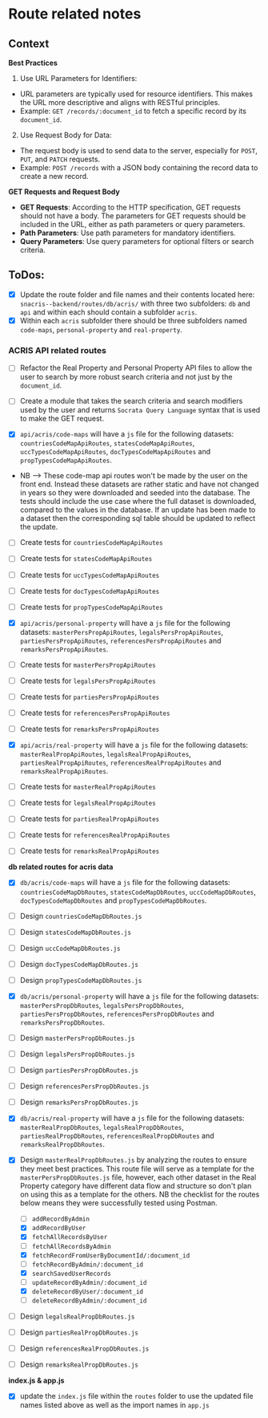 # Route related notes

## Context

**Best Practices**
1. Use URL Parameters for Identifiers:
- URL parameters are typically used for resource identifiers. This makes the URL more descriptive and aligns with RESTful principles.
- Example: `GET /records/:document_id` to fetch a specific record by its `document_id`.

2. Use Request Body for Data:
- The request body is used to send data to the server, especially for `POST`, `PUT`, and `PATCH` requests.
- Example: `POST /records` with a JSON body containing the record data to create a new record.

**GET Requests and Request Body**
- **GET Requests**: According to the HTTP specification, GET requests should not have a body. The parameters for GET requests should be included in the URL, either as path parameters or query parameters.
- **Path Parameters**: Use path parameters for mandatory identifiers.
- **Query Parameters**: Use query parameters for optional filters or search criteria.

## ToDos:

- [x] Update the route folder and file names and their contents located here: `snacris--backend/routes/db/acris/` with three two subfolders: `db` and `api` and within each should contain a subfolder `acris`.  
- [x] Within each `acris` subfolder there should be three subfolders named `code-maps`, `personal-property` and `real-property`.  

### ACRIS API related routes

- [ ] Refactor the Real Property and Personal Property API files to allow the user to search by more robust search criteria and not just by the `document_id`.
- [ ] Create a module that takes the search criteria and search modifiers used by the user and returns `Socrata Query Language` syntax that is used to make the GET request.

- [x] `api/acris/code-maps` will have a `js` file for the following datasets: `countriesCodeMapApiRoutes`, `statesCodeMapApiRoutes`, `uccTypesCodeMapApiRoutes`, `docTypesCodeMapApiRoutes` and `propTypesCodeMapApiRoutes`.  

- NB --> These code-map api routes won't be made by the user on the front end.  Instead these datasets are rather static and have not changed in years so they were downloaded and seeded into the database. The tests should include the use case where the full dataset is downloaded, compared to the values in the database.  If an update has been made to a dataset then the corresponding sql table should be updated to reflect the update.
- [ ] Create tests for `countriesCodeMapApiRoutes`
- [ ] Create tests for `statesCodeMapApiRoutes`
- [ ] Create tests for `uccTypesCodeMapApiRoutes`
- [ ] Create tests for `docTypesCodeMapApiRoutes`
- [ ] Create tests for `propTypesCodeMapApiRoutes`
  
- [x] `api/acris/personal-property` will have a `js` file for the following datasets: `masterPersPropApiRoutes`, `legalsPersPropApiRoutes`, `partiesPersPropApiRoutes`, `referencesPersPropApiRoutes` and `remarksPersPropApiRoutes`.
- [ ] Create tests for `masterPersPropApiRoutes`
- [ ] Create tests for `legalsPersPropApiRoutes`
- [ ] Create tests for `partiesPersPropApiRoutes`
- [ ] Create tests for `referencesPersPropApiRoutes`
- [ ] Create tests for `remarksPersPropApiRoutes`

- [x] `api/acris/real-property` will have a `js` file for the following datasets: `masterRealPropApiRoutes`, `legalsRealPropApiRoutes`, `partiesRealPropApiRoutes`, `referencesRealPropApiRoutes` and `remarksRealPropApiRoutes`.  
- [ ] Create tests for `masterRealPropApiRoutes`
- [ ] Create tests for `legalsRealPropApiRoutes`
- [ ] Create tests for `partiesRealPropApiRoutes`
- [ ] Create tests for `referencesRealPropApiRoutes`
- [ ] Create tests for `remarksRealPropApiRoutes`

**db related routes for acris data**

- [x] `db/acris/code-maps` will have a `js` file for the following datasets: `countriesCodeMapDbRoutes`, `statesCodeMapDbRoutes`, `uccCodeMapDbRoutes`, `docTypesCodeMapDbRoutes` and `propTypesCodeMapDbRoutes`.  
- [ ] Design `countriesCodeMapDbRoutes.js`
- [ ] Design `statesCodeMapDbRoutes.js`
- [ ] Design `uccCodeMapDbRoutes.js`
- [ ] Design `docTypesCodeMapDbRoutes.js`
- [ ] Design `propTypesCodeMapDbRoutes.js`

- [x] `db/acris/personal-property` will have a `js` file for the following datasets: `masterPersPropDbRoutes`, `legalsPersPropDbRoutes`, `partiesPersPropDbRoutes`, `referencesPersPropDbRoutes` and `remarksPersPropDbRoutes`.  
- [ ] Design `masterPersPropDbRoutes.js`
- [ ] Design `legalsPersPropDbRoutes.js`
- [ ] Design `partiesPersPropDbRoutes.js`
- [ ] Design `referencesPersPropDbRoutes.js`
- [ ] Design `remarksPersPropDbRoutes.js`

- [x] `db/acris/real-property` will have a `js` file for the following datasets: `masterRealPropDbRoutes`, `legalsRealPropDbRoutes`, `partiesRealPropDbRoutes`, `referencesRealPropDbRoutes` and `remarksRealPropDbRoutes`.  
- [x] Design `masterRealPropDbRoutes.js` by analyzing the routes to ensure they meet best practices.  This route file will serve as a template for the `masterPersPropDbRoutes.js` file, however, each other dataset in the Real Property category have different data flow and structure so don't plan on using this as a template for the others.  NB the checklist for the routes below means they were successfully tested using Postman.
  - [ ] `addRecordByAdmin`
  - [x] `addRecordByUser`
  - [x] `fetchAllRecordsByUser`
  - [ ] `fetchAllRecordsByAdmin`
  - [x] `fetchRecordFromUserByDocumentId/:document_id`
  - [ ] `fetchRecordByAdmin/:document_id`
  - [x] `searchSavedUserRecords`
  - [ ] `updateRecordByAdmin/:document_id`
  - [x] `deleteRecordByUser/:document_id`
  - [ ] `deleteRecordByAdmin/:document_id`
- [ ] Design `legalsRealPropDbRoutes.js`
- [ ] Design `partiesRealPropDbRoutes.js`
- [ ] Design `referencesRealPropDbRoutes.js`
- [ ] Design `remarksRealPropDbRoutes.js`

**index.js & app.js**

- [x]  update the `index.js` file within the `routes` folder to use the updated file names listed above as well as the import names in `app.js`